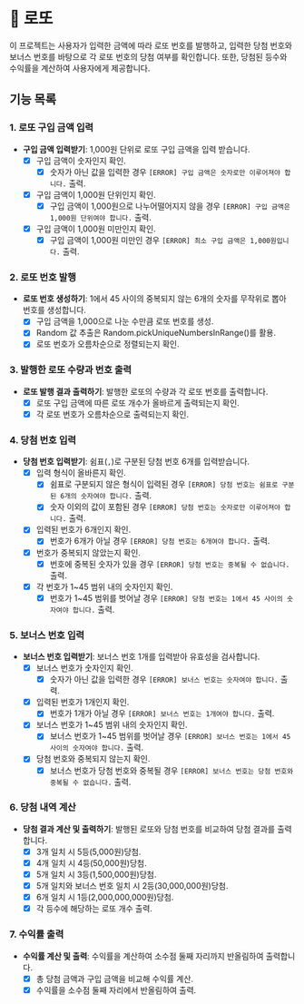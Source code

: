 # 🎰 로또

이 프로젝트는 사용자가 입력한 금액에 따라 로또 번호를 발행하고, 입력한 당첨 번호와 보너스 번호를 바탕으로 각 로또 번호의 당첨 여부를 확인합니다. 또한, 당첨된 등수와 수익률을 계산하여 사용자에게 제공합니다.

## 기능 목록

### 1. 로또 구입 금액 입력

- **구입 금액 입력받기**: 1,000원 단위로 로또 구입 금액을 입력 받습니다.
  - [x] 구입 금액이 숫자인지 확인.
    - [x] 숫자가 아닌 값을 입력한 경우 `[ERROR] 구입 금액은 숫자로만 이루어져야 합니다.` 출력.
  - [x] 구입 금액이 1,000원 단위인지 확인.
    - [x] 구입 금액이 1,000원으로 나누어떨어지지 않을 경우 `[ERROR] 구입 금액은 1,000원 단위여야 합니다.` 출력.
  - [x] 구입 금액이 1,000원 미만인지 확인.
    - [x] 구입 금액이 1,000원 미만인 경우 `[ERROR] 최소 구입 금액은 1,000원입니다.` 출력.

### 2. 로또 번호 발행

- **로또 번호 생성하기**: 1에서 45 사이의 중복되지 않는 6개의 숫자를 무작위로 뽑아 번호를 생성합니다.
  - [x] 구입 금액을 1,000으로 나눈 수만큼 로또 번호를 생성.
  - [x] Random 값 추출은 Random.pickUniqueNumbersInRange()를 활용.
  - [x] 로또 번호가 오름차순으로 정렬되는지 확인.

### 3. 발행한 로또 수량과 번호 출력

- **로또 발행 결과 출력하기**: 발행한 로또의 수량과 각 로또 번호를 출력합니다.
  - [x] 로또 구입 금액에 따른 로또 개수가 올바르게 출력되는지 확인.
  - [x] 각 로또 번호가 오름차순으로 출력되는지 확인.

### 4. 당첨 번호 입력

- **당첨 번호 입력받기**: 쉼표(`,`)로 구분된 당첨 번호 6개를 입력받습니다.
  - [x] 입력 형식이 올바른지 확인.
    - [x] 쉼표로 구분되지 않은 형식이 입력된 경우 `[ERROR] 당첨 번호는 쉼표로 구분된 6개의 숫자여야 합니다.` 출력.
    - [x] 숫자 이외의 값이 포함된 경우 `[ERROR] 당첨 번호는 숫자로만 이루어져야 합니다.` 출력.
  - [x] 입력된 번호가 6개인지 확인.
    - [x] 번호가 6개가 아닐 경우 `[ERROR] 당첨 번호는 6개여야 합니다.` 출력.
  - [x] 번호가 중복되지 않았는지 확인.
    - [x] 번호에 중복된 숫자가 있을 경우 `[ERROR] 당첨 번호는 중복될 수 없습니다.` 출력.
  - [x] 각 번호가 1~45 범위 내의 숫자인지 확인.
    - [x] 번호가 1~45 범위를 벗어날 경우 `[ERROR] 당첨 번호는 1에서 45 사이의 숫자여야 합니다.` 출력.

### 5. 보너스 번호 입력

- **보너스 번호 입력받기**: 보너스 번호 1개를 입력받아 유효성을 검사합니다.
  - [x] 보너스 번호가 숫자인지 확인.
    - [x] 숫자가 아닌 값을 입력한 경우 `[ERROR] 보너스 번호는 숫자여야 합니다.` 출력.
  - [x] 입력된 번호가 1개인지 확인.
    - [x] 번호가 1개가 아닐 경우 `[ERROR] 보너스 번호는 1개여야 합니다.` 출력.
  - [x] 보너스 번호가 1~45 범위 내의 숫자인지 확인.
    - [x] 보너스 번호가 1~45 범위를 벗어날 경우 `[ERROR] 보너스 번호는 1에서 45 사이의 숫자여야 합니다.` 출력.
  - [x] 당첨 번호와 중복되지 않는지 확인.
    - [x] 보너스 번호가 당첨 번호와 중복될 경우 `[ERROR] 보너스 번호는 당첨 번호와 중복될 수 없습니다.` 출력.

### 6. 당첨 내역 계산

- **당첨 결과 계산 및 출력하기**: 발행된 로또와 당첨 번호를 비교하여 당첨 결과를 출력합니다.
  - [x] 3개 일치 시 5등(5,000원)당첨.
  - [x] 4개 일치 시 4등(50,000원)당첨.
  - [x] 5개 일치 시 3등(1,500,000원)당첨.
  - [x] 5개 일치와 보너스 번호 일치 시 2등(30,000,000원)당첨.
  - [x] 6개 일치 시 1등(2,000,000,000원)당첨.
  - [x] 각 등수에 해당하는 로또 개수 출력.

### 7. 수익률 출력

- **수익률 계산 및 출력**: 수익률을 계산하여 소수점 둘째 자리까지 반올림하여 출력합니다.
  - [x] 총 당첨 금액과 구입 금액을 비교해 수익률 계산.
  - [x] 수익률을 소수점 둘째 자리에서 반올림하여 출력.
